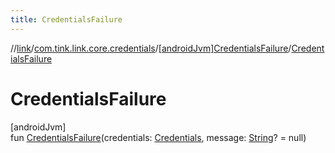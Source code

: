```yaml
---
title: CredentialsFailure
---
```

//[link](../../../index.html)/[com.tink.link.core.credentials](../index.html)/[[androidJvm]CredentialsFailure](index.html)/[CredentialsFailure](-credentials-failure.html)



# CredentialsFailure



[androidJvm]\
fun [CredentialsFailure](-credentials-failure.html)(credentials: [Credentials](../../com.tink.model.credentials/[android-jvm]-credentials/index.html), message: [String](https://kotlinlang.org/api/latest/jvm/stdlib/kotlin/-string/index.html)? = null)




